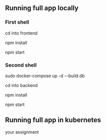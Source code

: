 ## Running full app locally
### First shell
cd into frontend

npm install

npm start

### Second shell
sudo docker-compose up -d --build db

cd into backend

npm install

npm start


## Running full app in kubernetes
your assignment